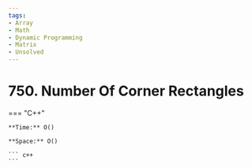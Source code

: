 ```yaml
---
tags:
- Array
- Math
- Dynamic Programming
- Matrix
- Unsolved
---
```



# 750. Number Of Corner Rectangles

=== "C++"

    **Time:** O()

    **Space:** O()

    ``` c++
    ```
